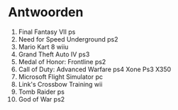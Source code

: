# Antwoorden

1. Final Fantasy VII
   ps
2. Need for Speed Underground
   ps2 
3. Mario Kart 8
   wiiu
4. Grand Theft Auto IV
   ps3
5. Medal of Honor: Frontline
   ps2
6. Call of Duty: Advanced Warfare
    ps4 Xone Ps3 X350
7. Microsoft Flight Simulator
   pc
8. Link's Crossbow Training
   wii
9.  Tomb Raider
    ps
10. God of War
    ps2